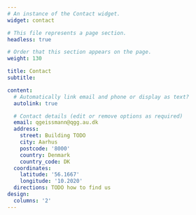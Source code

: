 ```yaml
---
# An instance of the Contact widget.
widget: contact

# This file represents a page section.
headless: true

# Order that this section appears on the page.
weight: 130

title: Contact
subtitle:

content:
  # Automatically link email and phone or display as text?
  autolink: true

  # Contact details (edit or remove options as required)
  email: qgeissmann@qgg.au.dk
  address:
    street: Building TODO
    city: Aarhus
    postcode: '8000'
    country: Denmark
    country_code: DK
  coordinates:
    latitude: '56.1667'
    longitude: '10.2020'
  directions: TODO how to find us
design:
  columns: '2'
---
```

